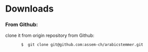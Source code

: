 # Downloads

### From Github:
clone it from origin repository from Github:
```sh
       $  git clone git@github.com:assem-ch/arabicstemmer.git
```
